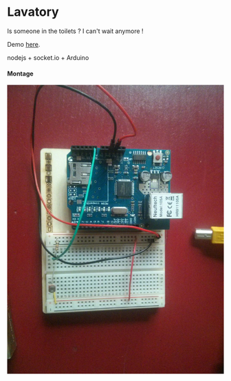 # Lavatory

Is someone in the toilets ? I can't wait anymore !

Demo [here](http://lavatory.antoinemary.me/demo).

nodejs + socket.io + Arduino

#### Montage

![Montage](https://raw.githubusercontent.com/4nt1/lavatory/master/arduino/montage.jpg)

